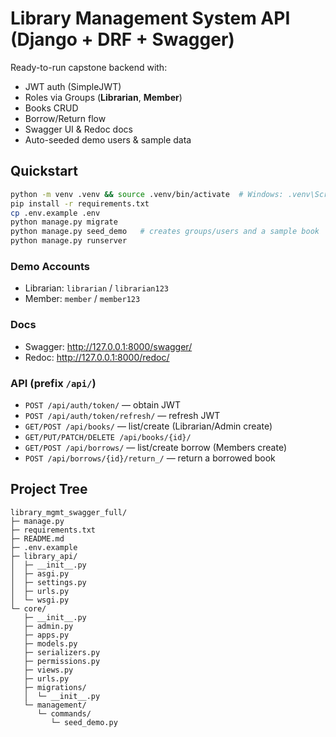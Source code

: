 # Library Management System API (Django + DRF + Swagger)

Ready-to-run capstone backend with:
- JWT auth (SimpleJWT)
- Roles via Groups (**Librarian**, **Member**)
- Books CRUD
- Borrow/Return flow
- Swagger UI & Redoc docs
- Auto-seeded demo users & sample data

## Quickstart
```bash
python -m venv .venv && source .venv/bin/activate  # Windows: .venv\Scripts\activate
pip install -r requirements.txt
cp .env.example .env
python manage.py migrate
python manage.py seed_demo   # creates groups/users and a sample book
python manage.py runserver
```

### Demo Accounts
- Librarian: `librarian` / `librarian123`
- Member: `member` / `member123`

### Docs
- Swagger: http://127.0.0.1:8000/swagger/
- Redoc:   http://127.0.0.1:8000/redoc/

### API (prefix `/api/`)
- `POST /api/auth/token/` — obtain JWT
- `POST /api/auth/token/refresh/` — refresh JWT
- `GET/POST /api/books/` — list/create (Librarian/Admin create)
- `GET/PUT/PATCH/DELETE /api/books/{id}/`
- `GET/POST /api/borrows/` — list/create borrow (Members create)
- `POST /api/borrows/{id}/return_/` — return a borrowed book

## Project Tree
```
library_mgmt_swagger_full/
├─ manage.py
├─ requirements.txt
├─ README.md
├─ .env.example
├─ library_api/
│  ├─ __init__.py
│  ├─ asgi.py
│  ├─ settings.py
│  ├─ urls.py
│  └─ wsgi.py
└─ core/
   ├─ __init__.py
   ├─ admin.py
   ├─ apps.py
   ├─ models.py
   ├─ serializers.py
   ├─ permissions.py
   ├─ views.py
   ├─ urls.py
   ├─ migrations/
   │  └─ __init__.py
   └─ management/
      └─ commands/
         └─ seed_demo.py

```
